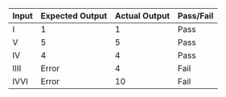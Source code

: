 | Input | Expected Output | Actual Output | Pass/Fail |
| --- | --- | --- | --- |
| I | 1 | 1 | Pass |
| V | 5 | 5 | Pass |
| IV | 4 | 4 | Pass |
| IIII | Error | 4 | Fail |
| IVVI | Error | 10 | Fail |
